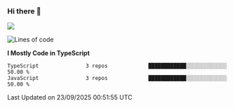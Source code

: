 ### Hi there 👋

<img src="https://github-readme-stats.vercel.app/api/top-langs/?username=lhvision"/>

<!--START_SECTION:waka-->
![Lines of code](https://img.shields.io/badge/From%20Hello%20World%20I%27ve%20Written-70.2%20thousand%20lines%20of%20code-blue)

**I Mostly Code in TypeScript** 

```text
TypeScript               3 repos             ████████████░░░░░░░░░░░░░   50.00 % 
JavaScript               3 repos             ████████████░░░░░░░░░░░░░   50.00 % 
```




 Last Updated on 23/09/2025 00:51:55 UTC
<!--END_SECTION:waka-->
